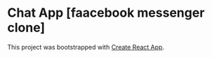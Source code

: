 # Chat App [faacebook messenger clone]

This project was bootstrapped with [Create React App](https://github.com/facebook/create-react-app).

